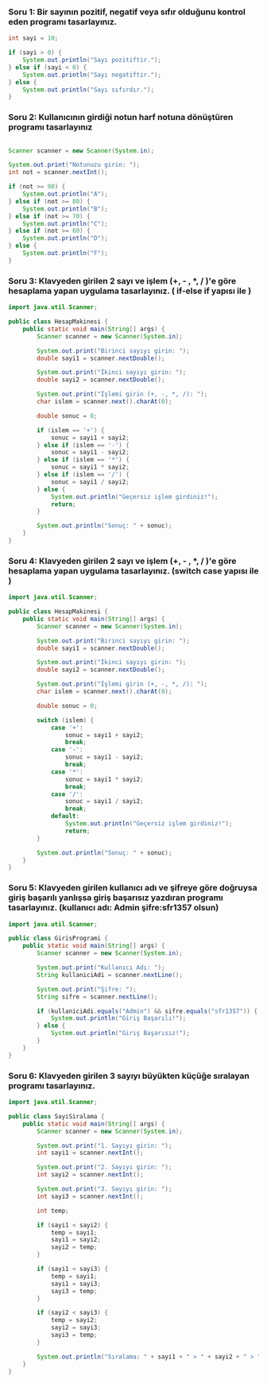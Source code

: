 ### Soru 1: Bir sayının pozitif, negatif veya sıfır olduğunu kontrol eden programı tasarlayınız.

```java
int sayi = 10;

if (sayi > 0) {
    System.out.println("Sayı pozitiftir.");
} else if (sayi < 0) {
    System.out.println("Sayı negatiftir.");
} else {
    System.out.println("Sayı sıfırdır.");
}

```

### Soru 2: Kullanıcının girdiği notun harf notuna dönüştüren programı tasarlayınız


```java

Scanner scanner = new Scanner(System.in);

System.out.print("Notunuzu girin: ");
int not = scanner.nextInt();

if (not >= 90) {
    System.out.println("A");
} else if (not >= 80) {
    System.out.println("B");
} else if (not >= 70) {
    System.out.println("C");
} else if (not >= 60) {
    System.out.println("D");
} else {
    System.out.println("F");
}
```

### Soru 3: Klavyeden girilen 2 sayı ve işlem (+, - , *, / )'e göre hesaplama yapan uygulama tasarlayınız. ( if-else if yapısı ile )

```java
import java.util.Scanner;

public class HesapMakinesi {
    public static void main(String[] args) {
        Scanner scanner = new Scanner(System.in);

        System.out.print("Birinci sayıyı girin: ");
        double sayi1 = scanner.nextDouble();

        System.out.print("İkinci sayıyı girin: ");
        double sayi2 = scanner.nextDouble();

        System.out.print("İşlemi girin (+, -, *, /): ");
        char islem = scanner.next().charAt(0);

        double sonuc = 0;

        if (islem == '+') {
            sonuc = sayi1 + sayi2;
        } else if (islem == '-') {
            sonuc = sayi1 - sayi2;
        } else if (islem == '*') {
            sonuc = sayi1 * sayi2;
        } else if (islem == '/') {
            sonuc = sayi1 / sayi2;
        } else {
            System.out.println("Geçersiz işlem girdiniz!");
            return;
        }

        System.out.println("Sonuç: " + sonuc);
    }
}

```

### Soru 4: Klavyeden girilen 2 sayı ve işlem (+, - , *, / )'e göre hesaplama yapan uygulama tasarlayınız. (switch case yapısı ile )

```java
import java.util.Scanner;

public class HesapMakinesi {
    public static void main(String[] args) {
        Scanner scanner = new Scanner(System.in);

        System.out.print("Birinci sayıyı girin: ");
        double sayi1 = scanner.nextDouble();

        System.out.print("İkinci sayıyı girin: ");
        double sayi2 = scanner.nextDouble();

        System.out.print("İşlemi girin (+, -, *, /): ");
        char islem = scanner.next().charAt(0);

        double sonuc = 0;

        switch (islem) {
            case '+':
                sonuc = sayi1 + sayi2;
                break;
            case '-':
                sonuc = sayi1 - sayi2;
                break;
            case '*':
                sonuc = sayi1 * sayi2;
                break;
            case '/':
                sonuc = sayi1 / sayi2;
                break;
            default:
                System.out.println("Geçersiz işlem girdiniz!");
                return;
        }

        System.out.println("Sonuç: " + sonuc);
    }
}

```
### Soru 5: Klavyeden girilen kullanıcı adı ve şifreye göre doğruysa giriş başarılı yanlışsa giriş başarısız yazdıran programı tasarlayınız. (kullanıcı adı: Admin şifre:sfr1357 olsun)



```java
import java.util.Scanner;

public class GirisProgrami {
    public static void main(String[] args) {
        Scanner scanner = new Scanner(System.in);

        System.out.print("Kullanıcı Adı: ");
        String kullaniciAdi = scanner.nextLine();

        System.out.print("Şifre: ");
        String sifre = scanner.nextLine();

        if (kullaniciAdi.equals("Admin") && sifre.equals("sfr1357")) {
            System.out.println("Giriş Başarılı!");
        } else {
            System.out.println("Giriş Başarısız!");
        }
    }
}

```

### Soru 6: Klavyeden girilen 3 sayıyı büyükten küçüğe sıralayan programı tasarlayınız.




```java
import java.util.Scanner;

public class SayiSiralama {
    public static void main(String[] args) {
        Scanner scanner = new Scanner(System.in);

        System.out.print("1. Sayıyı girin: ");
        int sayi1 = scanner.nextInt();

        System.out.print("2. Sayıyı girin: ");
        int sayi2 = scanner.nextInt();

        System.out.print("3. Sayıyı girin: ");
        int sayi3 = scanner.nextInt();

        int temp;

        if (sayi1 < sayi2) {
            temp = sayi1;
            sayi1 = sayi2;
            sayi2 = temp;
        }

        if (sayi1 < sayi3) {
            temp = sayi1;
            sayi1 = sayi3;
            sayi3 = temp;
        }

        if (sayi2 < sayi3) {
            temp = sayi2;
            sayi2 = sayi3;
            sayi3 = temp;
        }

        System.out.println("Sıralama: " + sayi1 + " > " + sayi2 + " > " + sayi3);
    }
}


```

